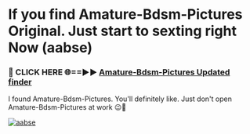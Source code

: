 # If you find Amature-Bdsm-Pictures Original. Just start to sexting right Now (aabse)

<h3>🔴 CLICK HERE 🌐==►► <a href="https://tinyurl.com/mtbk5fxa" rel="nofollow">Amature-Bdsm-Pictures Updated finder</a></h3>

I found Amature-Bdsm-Pictures. You'll definitely like. Just don't open Amature-Bdsm-Pictures at work 😉💬

[![aabse](https://i.imgur.com/Q8WKrnY.jpeg)](https://tinyurl.com/mtbk5fxa)
